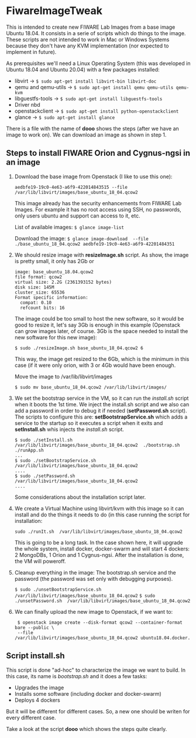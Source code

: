 # FiwareImageTweak
This is intended to create new FIWARE Lab Images from a base image Ubuntu 18.04. It consists in a serie of scripts which do things to the image. These scripts are not intended to work in Mac or Windows Systems because they don't have any KVM implementation (nor expected to implement in future).

As prerequisites we'll need a Linux Operating System (this was developed in Ubuntu 18.04 and Ubuntu 20.04) with a few packages installed:

* libvirt ->  ```$ sudo apt-get install libvirt-bin libvirt-doc```
* qemu and qemu-utils ->  ```$ sudo apt-get install qemu qemu-utils qemu-kvm```
* libguestfs-tools ->  ```$ sudo apt-get install libguestfs-tools```
* Driver nbd
* openstackclient ->  ```$ sudo apt-get install python-openstackclient```
* glance ->  ```$ sudo apt-get install glance```

There is a file with the name of __dooo__ shows the steps (after we have an image to work on). We can download an image as shown in step 1.

## Steps to install FIWARE Orion and Cygnus-ngsi in an image
1. Download the base image from Openstack (I like to use this one):

   ```aedbfe19-19c0-4e63-a6f9-422014843515 --file /var/lib/libvirt/images/base_ubuntu_18_04.qcow2```

   This image already has the security enhancements from FIWARE Lab Images. For example it has no root access using SSH, no passwords, only users ubuntu and support can access to it, etc.

   List of available images:
   ```$ glance image-list```

   Download the image:
   ```$ glance image-download  --file ./base_ubuntu_18_04.qcow2 aedbfe19-19c0-4e63-a6f9-42201484351```

2. We should resize image with __resizeImage.sh__ script. As show, the image is pretty small, it only has 2Gb or

     ```$ qemu-img  info base_ubuntu_18.04.qcow2
     image: base_ubuntu_18.04.qcow2
     file format: qcow2
     virtual size: 2.2G (2361393152 bytes)
     disk size: 145M
     cluster_size: 65536
     Format specific information:
       compat: 0.10
       refcount bits: 16
    ```
    The image could be too small to host the new software, so it would be good to resize it, let's say 3Gb is enough in this example (Openstack can grow images later, of course. 3Gb is the space needed to install the new software for this new image):

    ```$ sudo ./resizeImage.sh base_ubuntu_18_04.qcow2 6```

	This way, the image get resized to the 6Gb, which is the minimum in this case (if it were only orion, with 3 or 4Gb would have been enough.

    Move the image to /var/lib/libvirt/images

    ```$ sudo mv base_ubuntu_18_04.qcow2 /var/lib/libvirt/images/```

3. We set the bootstrap service in the VM, so it can run the _install.sh_ script when it boots the 1st time. We inject the install.sh script and we also can add a password in order to debug it if needed (__setPassword.sh__ script). The scripts to configure this are: __setBootstrapService.sh__ which adds a service to the startup so it executes a script when it exits and __setInstall.sh__ whis injects the _install.sh_ script.
   ```
   $ sudo ./setInstall.sh /var/lib/libvirt/images/base_ubuntu_18_04.qcow2  ./bootstrap.sh ./runApp.sh
   ...
   $ sudo ./setBootstrapService.sh /var/lib/libvirt/images/base_ubuntu_18_04.qcow2
   ....
   $ sudo ./setPassword.sh /var/lib/libvirt/images/base_ubuntu_18_04.qcow2
   ....
   ```
	Some considerations about the installation script later.

4. We create a Virtual Machine using libvirt/kvm with this image so it can install and do the things it needs to do (in this case running the script for installation:

    ```sudo ./runIt.sh  /var/lib/libvirt/images/base_ubuntu_18_04.qcow2```

	This is going to be a long task. In the case shown here, it will upgrade the whole system, install docker, docker-swarm and will start 4 dockers: 2 MongoDBs, 1 Orion and 1 Cygnus-ngsi. After the installation is done, the VM will poweroff.

5. Cleanup everything in the image: The bootstrap.sh service and the password (the password was set only with debugging purposes).

   ```$ sudo ./unsetBootstrapService.sh  /var/lib/libvirt/images/base_ubuntu_18_04.qcow2```
   ```$ sudo ./unsetPassword.sh  /var/lib/libvirt/images/base_ubuntu_18_04.qcow2```

6. We can finally upload the new image to Openstack, if we want to:

   ``` 
    $ openstack image create --disk-format qcow2 --container-format bare --public \
    --file /var/lib/libvirt/images/base_ubuntu_18_04.qcow2 ubuntu18.04.docker.fiware
   ```

## Script install.sh
This script is done "ad-hoc" to characterize the image we want to build. In this case, its name is _bootstrap.sh_ and it does a few tasks:

* Upgrades the image
* Installs some software (including docker and docker-swarm)
* Deploys 4 dockers

But it will be different for different cases. So, a new one should be writen for every different case.

Take a look at the script __dooo__ which shows the steps quite clearly.
